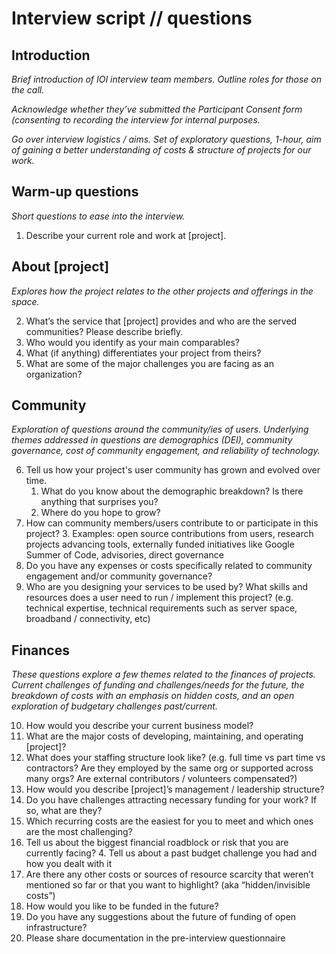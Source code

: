 # Interview script // questions

## Introduction

_Brief introduction of IOI interview team members. Outline roles for those on the call._

_Acknowledge whether they’ve submitted the Participant Consent form (consenting to recording the interview for internal purposes._

_Go over interview logistics / aims. Set of exploratory questions, 1-hour, aim of gaining a better understanding of costs & structure of projects for our work._

## Warm-up questions
_Short questions to ease into the interview._

1. Describe your current role and work at [project].

## About [project]
_Explores how the project relates to the other projects and offerings in the space._

2. What’s the service that [project] provides and who are the served communities? Please describe briefly.
3. Who would you identify as your main comparables?
4. What (if anything) differentiates your project from theirs?
5. What are some of the major challenges you are facing as an organization?

## Community
_Exploration of questions around the community/ies of users. Underlying themes addressed in questions are demographics (DEI), community governance, cost of community engagement, and reliability of technology._

6. Tell us how your project's user community has grown and evolved over time.
    1. What do you know about the demographic breakdown? Is there anything that surprises you? 
    2. Where do you hope to grow? 
7. How can community members/users contribute to or participate in this project? 
    3. Examples: open source contributions from users, research projects advancing tools, externally funded initiatives like Google Summer of Code, advisories, direct governance
8. Do you have any expenses or costs specifically related to community engagement and/or community governance?
9. Who are you designing your services to be used by? What skills and resources does a user need to  run / implement this project? (e.g. technical expertise, technical requirements such as server space, broadband / connectivity, etc)

## Finances

_These questions explore a few themes related to the finances of projects. Current challenges of funding and challenges/needs for the future, the breakdown of costs with an emphasis on hidden costs, and an open exploration of budgetary challenges past/current._

10. How would you describe your current business model? 
11. What are the major costs of developing, maintaining, and operating [project]?
12. What does your staffing structure look like? (e.g. full time vs part time vs contractors? Are they employed by the same org or supported across many orgs? Are external contributors / volunteers compensated?)
13. How would you describe [project]’s management / leadership structure?
14. Do you have challenges attracting necessary funding for your work? If so, what are they?
15. Which recurring costs are the easiest for you to meet and which ones are the most challenging?
16. Tell us about the biggest financial roadblock or risk that you are currently facing?
    4. Tell us about a past budget challenge you had and how you dealt with it
17. Are there any other costs or sources of resource scarcity that weren’t mentioned so far or that you want to highlight?  (aka “hidden/invisible costs”)
18. How would you like to be funded in the future?
19. Do you have any suggestions about the future of funding of open infrastructure?
20. Please share documentation in the pre-interview questionnaire
